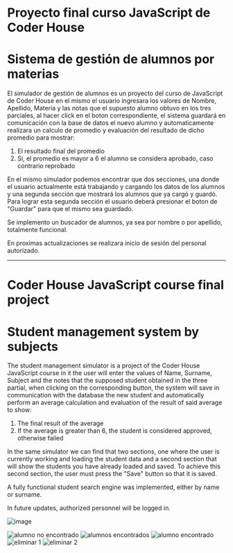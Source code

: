 # Proyecto final curso JavaScript de Coder House

# Sistema de gestión de alumnos por materias

El simulador de gestión de alumnos es un proyecto del curso de JavaScript de Coder House
en el mismo el usuario ingresara los valores de Nombre, Apellido, Materia y las notas que el supuesto
alumno obtuvo en los tres parciales, al hacer click en el boton correspondiente, el sistema guardará
en comunicación con la base de datos el nuevo alumno y automaticamente realizara un calculo de promedio
y evaluación del resultado de dicho promedio para mostrar: 

1) El resultado final del promedio 
2) Si, el promedio es mayor a 6 el alumno se considera aprobado, caso contrario reprobado

En el mismo simulador podemos encontrar que dos secciones, una donde el usuario actualmente está trabajando y
cargando los datos de los alumnos y una segunda sección que mostrará los alumnos que ya cargó y guardó.
Para lograr esta segunda sección el usuario deberá presionar el boton de "Guardar" para que el mismo sea guardado.

Se implemento un buscador de alumnos, ya sea por nombre o por apellido, totalmente funcional.

En proximas actualizaciones se realizara inicio de sesión del personal autorizado.

-----------------------------------------------------------------------------------------------------------------------
# Coder House JavaScript course final project

# Student management system by subjects

The student management simulator is a project of the Coder House JavaScript course
in it the user will enter the values of Name, Surname, Subject and the notes that the supposed
student obtained in the three partial, when clicking on the corresponding button, the system will save
in communication with the database the new student and automatically perform an average calculation
and evaluation of the result of said average to show:

1) The final result of the average
2) If the average is greater than 6, the student is considered approved, otherwise failed

In the same simulator we can find that two sections, one where the user is currently working and
loading the student data and a second section that will show the students you have already loaded and saved.
To achieve this second section, the user must press the "Save" button so that it is saved.

A fully functional student search engine was implemented, either by name or surname.

In future updates, authorized personnel will be logged in.


![image](https://user-images.githubusercontent.com/87046340/158493074-077ff9c4-21f5-4f42-9261-2157f462a415.png)


![alumno no encontrado](https://user-images.githubusercontent.com/87046340/158905286-3b9aca6e-8e3a-487e-9e2c-1f2aef78180d.png)
![alumnos encontrados](https://user-images.githubusercontent.com/87046340/158905313-158e4cd5-343d-4f99-b5dd-21db6b1f74c9.png)
![alumno encontrado](https://user-images.githubusercontent.com/87046340/158905351-d98b2a38-db40-4556-be1e-171d2b486784.png)
![eliminar 1](https://user-images.githubusercontent.com/87046340/160305110-30a50e65-7a4b-4619-8518-5fb2b4ea4e05.png)
![eliminar 2](https://user-images.githubusercontent.com/87046340/160305164-c33a7fed-7dbc-480e-9360-4fc583b476d6.png)


